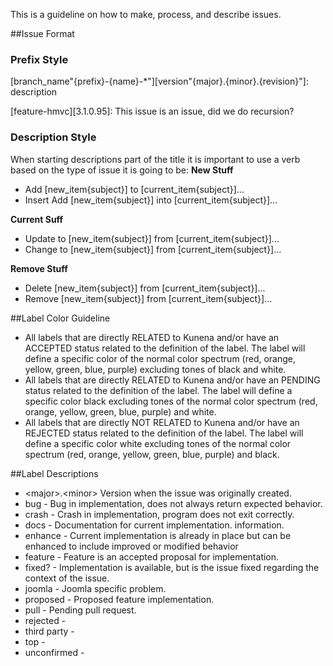 This is a guideline on how to make, process, and describe issues.

##Issue Format
### Prefix Style
[branch_name"{prefix}-{name}-*"][version"{major}.{minor}.{revision}"]: description

[feature-hmvc][3.1.0.95]: This issue is an issue, did we do recursion?

### Description Style

When starting descriptions part of the title it is important to use a verb based on the type of issue it is going to be:
**New Stuff**
* Add [new_item{subject}] to [current_item{subject}]...
* Insert Add [new_item{subject}] into [current_item{subject}]...

**Current Suff**
* Update to [new_item{subject}] from [current_item{subject}]...
* Change to [new_item{subject}] from [current_item{subject}]...

**Remove Stuff**
* Delete [new_item{subject}] from [current_item{subject}]...
* Remove [new_item{subject}] from [current_item{subject}]...

##Label Color Guideline
* All labels that are directly RELATED to Kunena and/or have an ACCEPTED status related to the definition of the label. The label will define a specific color of the normal color spectrum (red, orange, yellow, green, blue, purple) excluding tones of black and white.
* All labels that are directly RELATED to Kunena and/or have an PENDING status related to the definition of the label. The label will define a specific color black excluding tones of the normal color spectrum (red, orange, yellow, green, blue, purple) and white.
* All labels that are directly NOT RELATED to Kunena and/or have an REJECTED status related to the definition of the label.  The label will define a specific color white excluding tones of the normal color spectrum (red, orange, yellow, green, blue, purple) and black.

##Label Descriptions
* \<major\>.\<minor\> Version when the issue was originally created.
* bug - Bug in implementation, does not always return expected behavior.
* crash - Crash in implementation, program does not exit correctly.
* docs - Documentation for current implementation.
information.
* enhance - Current implementation is already in place but can be enhanced to include improved or modified behavior 
* feature - Feature is an accepted proposal for implementation.
* fixed? - Implementation is available, but is the issue fixed regarding the context of the issue.
* joomla - Joomla specific problem.
* proposed - Proposed feature implementation.
* pull - Pending pull request.
* rejected - 
* third party - 
* top -
* unconfirmed - 
